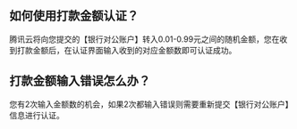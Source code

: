 ## 如何使用打款金额认证？
腾讯云将向您提交的【银行对公账户】转入0.01-0.99元之间的随机金额，您在收到打款金额后，在认证界面输入收到的对应金额数即可认证成功。

## 打款金额输入错误怎么办？
您有2次输入金额数的机会，如果2次都输入错误则需要重新提交【银行对公账户】信息进行认证。
